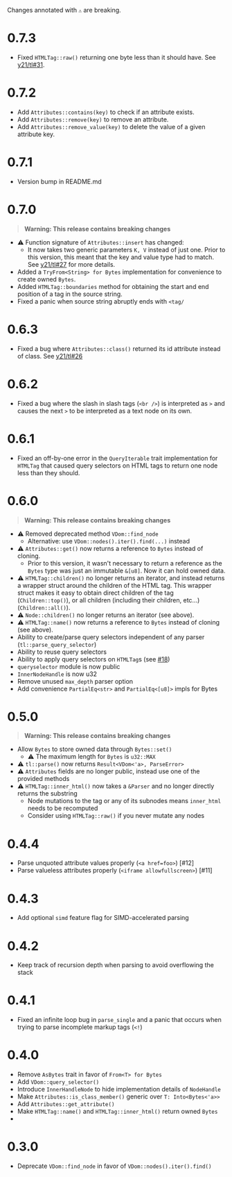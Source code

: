 Changes annotated with `⚠` are breaking.

# 0.7.3
- Fixed `HTMLTag::raw()` returning one byte less than it should have. See [y21/tl#31](https://github.com/y21/tl/issues/31).

# 0.7.2
- Add `Attributes::contains(key)` to check if an attribute exists.
- Add `Attributes::remove(key)` to remove an attribute.
- Add `Attributes::remove_value(key)` to delete the value of a given attribute key.

# 0.7.1
- Version bump in README.md

# 0.7.0
> **Warning: This release contains breaking changes**
- ⚠ Function signature of `Attributes::insert` has changed:
    - It now takes two generic parameters `K, V` instead of just one.
    Prior to this version, this meant that the key and value type had to match.
    See [y21/tl#27](https://github.com/y21/tl/pull/26) for more details.
- Added a `TryFrom<String> for Bytes` implementation for convenience to create owned `Bytes`.
- Added `HTMLTag::boundaries` method for obtaining the start and end position of a tag in the source string.
- Fixed a panic when source string abruptly ends with `<tag/`

# 0.6.3
- Fixed a bug where `Attributes::class()` returned its id attribute instead of class. See [y21/tl#26](https://github.com/y21/tl/pull/26)

# 0.6.2
- Fixed a bug where the slash in slash tags (`<br />`) is interpreted as `>` and causes the next `>` to be interpreted as a text node on its own.

# 0.6.1
- Fixed an off-by-one error in the `QueryIterable` trait implementation for `HTMLTag` that caused query selectors on HTML tags to return one node less than they should.

# 0.6.0
> **Warning: This release contains breaking changes**
- ⚠ Removed deprecated method `VDom::find_node`
    - Alternative: use `VDom::nodes().iter().find(...)` instead
- ⚠ `Attributes::get()` now returns a reference to `Bytes` instead of cloning.
    - Prior to this version, it wasn't necessary to return a reference as the
      `Bytes` type was just an immutable `&[u8]`. Now it can hold owned data.
- ⚠ `HTMLTag::children()` no longer returns an iterator, and instead returns a wrapper struct around the children of the HTML tag.
    This wrapper struct makes it easy to obtain direct children of the tag (`Children::top()`),
    or all children (including their children, etc...) (`Children::all()`).
- ⚠ `Node::children()` no longer returns an iterator (see above).
- ⚠ `HTMLTag::name()` now returns a reference to `Bytes` instead of cloning (see above).
- Ability to create/parse query selectors independent of any parser (`tl::parse_query_selector`)
- Ability to reuse query selectors
- Ability to apply query selectors on `HTMLTag`s (see [#18](https://github.com/y21/tl/issues/18))
- `queryselector` module is now public
- `InnerNodeHandle` is now u32
- Remove unused `max_depth` parser option
- Add convenience `PartialEq<str>` and `PartialEq<[u8]>` impls for Bytes


# 0.5.0
> **Warning: This release contains breaking changes**
- Allow `Bytes` to store owned data through `Bytes::set()`
    - ⚠ The maximum length for `Bytes` is `u32::MAX`
- ⚠ `tl::parse()` now returns `Result<VDom<'a>, ParseError>`
- ⚠ `Attributes` fields are no longer public, instead use one of the provided methods
- ⚠ `HTMLTag::inner_html()` now takes a `&Parser` and no longer directly returns the substring
    - Node mutations to the tag or any of its subnodes means `inner_html` needs to be recomputed
    - Consider using `HTMLTag::raw()` if you never mutate any nodes

# 0.4.4
- Parse unquoted attribute values properly (`<a href=foo>`) [#12]
- Parse valueless attributes properly (`<iframe allowfullscreen>`) [#11]

# 0.4.3
- Add optional `simd` feature flag for SIMD-accelerated parsing

# 0.4.2
- Keep track of recursion depth when parsing to avoid overflowing the stack

# 0.4.1
- Fixed an infinite loop bug in `parse_single` and a panic that occurs when trying to parse incomplete markup tags (`<!`)

# 0.4.0
- Remove `AsBytes` trait in favor of `From<T> for Bytes`
- Add `VDom::query_selector()`
- Introduce `InnerHandleNode` to hide implementation details of `NodeHandle`
- Make `Attributes::is_class_member()` generic over `T: Into<Bytes<'a>>`
- Add `Attributes::get_attribute()`
- Make `HTMLTag::name()` and `HTMLTag::inner_html()` return owned `Bytes`
- 

# 0.3.0
- Deprecate `VDom::find_node` in favor of `VDom::nodes().iter().find()`
